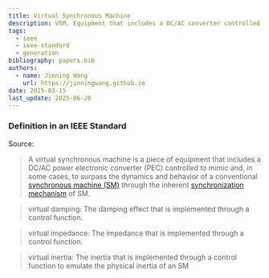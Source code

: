 ```yaml
---
title: Virtual Synchronous Machine
description: VSM. Equipment that includes a DC/AC converter controlled to mimic a conventional synchronous machine.
tags:
  - ieee
  - ieee-standard
  - generation
bibliography: papers.bib
authors:
  - name: Jinning Wang
    url: https://jinningwang.github.io
date: 2025-03-15
last_update: 2025-06-20
---
```


### Definition in an IEEE Standard

Source: <d-cite key="ieee2025std2988"></d-cite>

> A virtual synchronous machine is a piece of equipment that includes a DC/AC power electronic converter (PEC) controlled to mimic and, in some cases, to surpass the dynamics and behavior of a conventional [synchronous machine (SM)](/wiki/synchronous-machine) through the inherent [synchronization mechanism](/wiki/synchronization) of SM.

> virtual damping: The damping effect that is implemented through a control function.

> virtual impedance: The impedance that is implemented through a control function.

> virtual inertia: The inertia that is implemented through a control function to emulate the physical inertia of an SM
